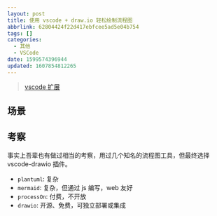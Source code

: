 ```yaml
---
layout: post
title: 使用 vscode + draw.io 轻松绘制流程图
abbrlink: 62804424f22d417ebfcee5ad5e04b754
tags: []
categories:
  - 其他
  - VSCode
date: 1599574396944
updated: 1607854812265
---
```


> [vscode 扩展](https://marketplace.visualstudio.com/items?itemName=hediet.vscode-drawio-insiders-build)

## 场景

## 考察

事实上吾辈也有做过相当的考察，用过几个知名的流程图工具，但最终选择 vscode-drawio 插件。

*   `plantuml`: 复杂
*   `mermaid`: 复杂，但通过 js 编写，web 友好
*   `processOn`: 付费，不开放
*   `drawio`: 开源、免费，可独立部署或集成

